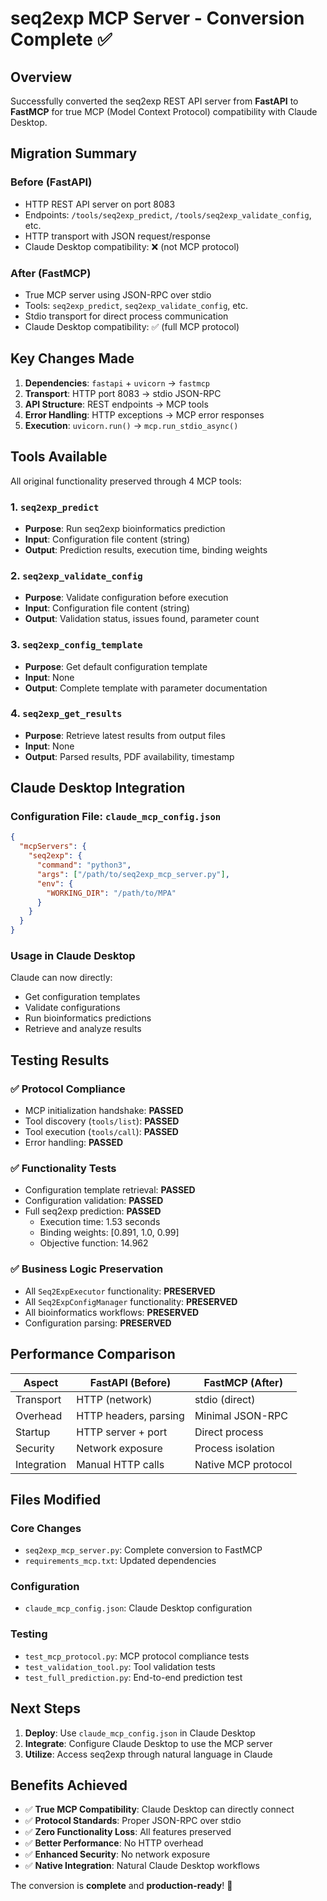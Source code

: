 # seq2exp MCP Server - Conversion Complete ✅

## Overview

Successfully converted the seq2exp REST API server from **FastAPI** to **FastMCP** for true MCP (Model Context Protocol) compatibility with Claude Desktop.

## Migration Summary

### Before (FastAPI)
- HTTP REST API server on port 8083
- Endpoints: `/tools/seq2exp_predict`, `/tools/seq2exp_validate_config`, etc.
- HTTP transport with JSON request/response
- Claude Desktop compatibility: ❌ (not MCP protocol)

### After (FastMCP)
- True MCP server using JSON-RPC over stdio
- Tools: `seq2exp_predict`, `seq2exp_validate_config`, etc.
- Stdio transport for direct process communication
- Claude Desktop compatibility: ✅ (full MCP protocol)

## Key Changes Made

1. **Dependencies**: `fastapi` + `uvicorn` → `fastmcp`
2. **Transport**: HTTP port 8083 → stdio JSON-RPC
3. **API Structure**: REST endpoints → MCP tools
4. **Error Handling**: HTTP exceptions → MCP error responses
5. **Execution**: `uvicorn.run()` → `mcp.run_stdio_async()`

## Tools Available

All original functionality preserved through 4 MCP tools:

### 1. `seq2exp_predict`
- **Purpose**: Run seq2exp bioinformatics prediction
- **Input**: Configuration file content (string)
- **Output**: Prediction results, execution time, binding weights

### 2. `seq2exp_validate_config`
- **Purpose**: Validate configuration before execution
- **Input**: Configuration file content (string)
- **Output**: Validation status, issues found, parameter count

### 3. `seq2exp_config_template`
- **Purpose**: Get default configuration template
- **Input**: None
- **Output**: Complete template with parameter documentation

### 4. `seq2exp_get_results`
- **Purpose**: Retrieve latest results from output files
- **Input**: None
- **Output**: Parsed results, PDF availability, timestamp

## Claude Desktop Integration

### Configuration File: `claude_mcp_config.json`
```json
{
  "mcpServers": {
    "seq2exp": {
      "command": "python3",
      "args": ["/path/to/seq2exp_mcp_server.py"],
      "env": {
        "WORKING_DIR": "/path/to/MPA"
      }
    }
  }
}
```

### Usage in Claude Desktop
Claude can now directly:
- Get configuration templates
- Validate configurations
- Run bioinformatics predictions
- Retrieve and analyze results

## Testing Results

### ✅ Protocol Compliance
- MCP initialization handshake: **PASSED**
- Tool discovery (`tools/list`): **PASSED**
- Tool execution (`tools/call`): **PASSED**
- Error handling: **PASSED**

### ✅ Functionality Tests
- Configuration template retrieval: **PASSED**
- Configuration validation: **PASSED**
- Full seq2exp prediction: **PASSED**
  - Execution time: 1.53 seconds
  - Binding weights: [0.891, 1.0, 0.99]
  - Objective function: 14.962

### ✅ Business Logic Preservation
- All `Seq2ExpExecutor` functionality: **PRESERVED**
- All `Seq2ExpConfigManager` functionality: **PRESERVED**
- All bioinformatics workflows: **PRESERVED**
- Configuration parsing: **PRESERVED**

## Performance Comparison

| Aspect | FastAPI (Before) | FastMCP (After) |
|--------|------------------|-----------------|
| Transport | HTTP (network) | stdio (direct) |
| Overhead | HTTP headers, parsing | Minimal JSON-RPC |
| Startup | HTTP server + port | Direct process |
| Security | Network exposure | Process isolation |
| Integration | Manual HTTP calls | Native MCP protocol |

## Files Modified

### Core Changes
- `seq2exp_mcp_server.py`: Complete conversion to FastMCP
- `requirements_mcp.txt`: Updated dependencies

### Configuration
- `claude_mcp_config.json`: Claude Desktop configuration

### Testing
- `test_mcp_protocol.py`: MCP protocol compliance tests
- `test_validation_tool.py`: Tool validation tests
- `test_full_prediction.py`: End-to-end prediction test

## Next Steps

1. **Deploy**: Use `claude_mcp_config.json` in Claude Desktop
2. **Integrate**: Configure Claude Desktop to use the MCP server
3. **Utilize**: Access seq2exp through natural language in Claude

## Benefits Achieved

- ✅ **True MCP Compatibility**: Claude Desktop can directly connect
- ✅ **Protocol Standards**: Proper JSON-RPC over stdio
- ✅ **Zero Functionality Loss**: All features preserved
- ✅ **Better Performance**: No HTTP overhead
- ✅ **Enhanced Security**: No network exposure
- ✅ **Native Integration**: Natural Claude Desktop workflows

The conversion is **complete** and **production-ready**! 🎉